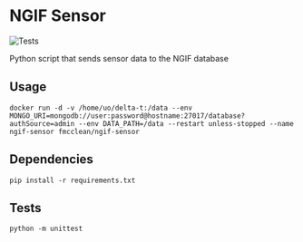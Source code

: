 # NGIF Sensor

![Tests](https://github.com/nclwater/ngif-sensor/workflows/Tests/badge.svg)

Python script that sends sensor data to the NGIF database

## Usage
`docker run -d -v /home/uo/delta-t:/data --env MONGO_URI=mongodb://user:password@hostname:27017/database?authSource=admin --env DATA_PATH=/data --restart unless-stopped --name ngif-sensor fmcclean/ngif-sensor ` 

## Dependencies
`pip install -r requirements.txt`

## Tests
`python -m unittest`
